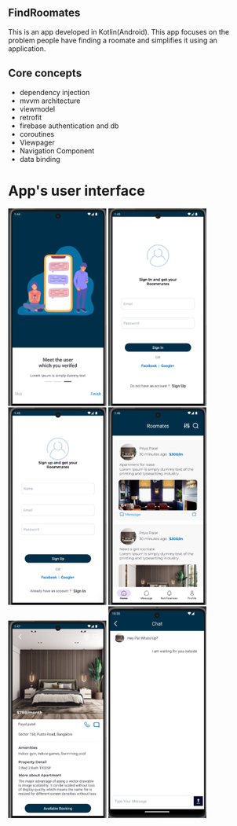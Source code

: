 
## FindRoomates

This is an app developed in Kotlin(Android). This app focuses on the problem people have finding a roomate and simplifies it using an application.

## Core concepts
- dependency injection
- mvvm architecture
- viewmodel
- retrofit
- firebase authentication and db
- coroutines
- Viewpager
- Navigation Component
- data binding


# App's user interface

<div>
<img src="DemoImages/onboarding_screen.png" width="200">
  <img src="DemoImages/login_screen.png" width="200">
<img src="DemoImages/signup_screen.png" width="200">
<img src="DemoImages/home_screen.png" width="200">
<img src="DemoImages/room_detail_screen.png" width="200">
  <img src="DemoImages/chat_image.png" width="200">


</div>

